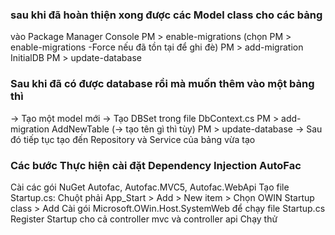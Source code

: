 ### sau khi đã hoàn thiện xong được các Model class cho các bảng

vào Package Manager Console
PM > enable-migrations (chọn PM > enable-migrations -Force nếu đã tồn tại để ghi đè)
PM > add-migration InitialDB
PM > update-database

### Sau khi đã có được database rồi mà muốn thêm vào một bảng thì

-> Tạo một model mới -> Tạo DBSet trong file <NameDatabse>DbContext.cs
PM > add-migration AddNewTable (-> tạo tên gì thì tùy)
PM > update-database
-> Sau đó tiếp tục tạo đến Repository và Service của bảng vừa tạo

### Các bước Thực hiện cài đặt Dependency Injection AutoFac

Cài các gói NuGet Autofac, Autofac.MVC5, Autofac.WebApi
Tạo file Startup.cs: Chuột phải App_Start > Add > New item > Chọn OWIN Startup class > Add
Cài gói Microsoft.OWin.Host.SystemWeb để chạy file Startup.cs
Register Startup cho cả controller mvc và controller api
Chạy thử
